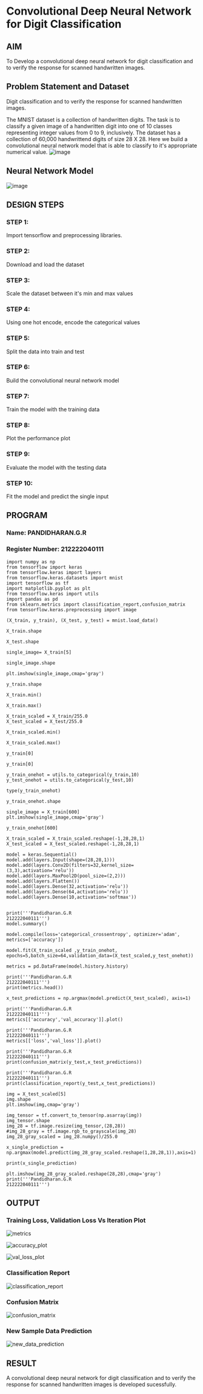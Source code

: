 # Convolutional Deep Neural Network for Digit Classification

## AIM

To Develop a convolutional deep neural network for digit classification and to verify the response for scanned handwritten images.

## Problem Statement and Dataset
Digit classification and to verify the response for scanned handwritten images.

The MNIST dataset is a collection of handwritten digits. The task is to classify a given image of a handwritten digit into one of 10 classes representing integer values from 0 to 9, inclusively. The dataset has a collection of 60,000 handwrittend digits of size 28 X 28. Here we build a convolutional neural network model that is able to classify to it's appropriate numerical value.
![image](https://github.com/user-attachments/assets/016402a5-6816-45a0-8ed0-000bf929b5be)

## Neural Network Model

![image](https://github.com/user-attachments/assets/8be0a18a-d61f-43f5-b853-640ffc477c06)


## DESIGN STEPS

### STEP 1:
Import tensorflow and preprocessing libraries.

### STEP 2:
Download and load the dataset

### STEP 3:
Scale the dataset between it's min and max values

### STEP 4:
Using one hot encode, encode the categorical values

### STEP 5:
Split the data into train and test

### STEP 6:
Build the convolutional neural network model

### STEP 7:
Train the model with the training data

### STEP 8:
Plot the performance plot
### STEP 9:
Evaluate the model with the testing data

### STEP 10:
Fit the model and predict the single input

## PROGRAM

### Name: PANDIDHARAN.G.R
### Register Number: 212222040111

```
import numpy as np
from tensorflow import keras
from tensorflow.keras import layers
from tensorflow.keras.datasets import mnist
import tensorflow as tf
import matplotlib.pyplot as plt
from tensorflow.keras import utils
import pandas as pd
from sklearn.metrics import classification_report,confusion_matrix
from tensorflow.keras.preprocessing import image

(X_train, y_train), (X_test, y_test) = mnist.load_data()

X_train.shape

X_test.shape

single_image= X_train[5]

single_image.shape

plt.imshow(single_image,cmap='gray')

y_train.shape

X_train.min()

X_train.max()

X_train_scaled = X_train/255.0
X_test_scaled = X_test/255.0

X_train_scaled.min()

X_train_scaled.max()

y_train[0]

y_train[0]

y_train_onehot = utils.to_categorical(y_train,10)
y_test_onehot = utils.to_categorical(y_test,10)

type(y_train_onehot)

y_train_onehot.shape

single_image = X_train[600]
plt.imshow(single_image,cmap='gray')

y_train_onehot[600]

X_train_scaled = X_train_scaled.reshape(-1,28,28,1)
X_test_scaled = X_test_scaled.reshape(-1,28,28,1)

model = keras.Sequential()
model.add(layers.Input(shape=(28,28,1)))
model.add(layers.Conv2D(filters=32,kernel_size=(3,3),activation='relu'))
model.add(layers.MaxPool2D(pool_size=(2,2)))
model.add(layers.Flatten())
model.add(layers.Dense(32,activation='relu'))
model.add(layers.Dense(64,activation='relu'))
model.add(layers.Dense(10,activation='softmax'))


print('''Pandidharan.G.R
212222040111''')
model.summary()

model.compile(loss='categorical_crossentropy', optimizer='adam', metrics=['accuracy'])

model.fit(X_train_scaled ,y_train_onehot, epochs=5,batch_size=64,validation_data=(X_test_scaled,y_test_onehot))

metrics = pd.DataFrame(model.history.history)

print('''Pandidharan.G.R
212222040111''')
print(metrics.head())

x_test_predictions = np.argmax(model.predict(X_test_scaled), axis=1)

print('''Pandidharan.G.R
212222040111''')
metrics[['accuracy','val_accuracy']].plot()

print('''Pandidharan.G.R
212222040111''')
metrics[['loss','val_loss']].plot()

print('''Pandidharan.G.R
212222040111''')
print(confusion_matrix(y_test,x_test_predictions))

print('''Pandidharan.G.R
212222040111''')
print(classification_report(y_test,x_test_predictions))

img = X_test_scaled[5]
img.shape
plt.imshow(img,cmap='gray')

img_tensor = tf.convert_to_tensor(np.asarray(img))
img_tensor.shape
img_28 = tf.image.resize(img_tensor,(28,28))
#img_28_gray = tf.image.rgb_to_grayscale(img_28)
img_28_gray_scaled = img_28.numpy()/255.0

x_single_prediction = np.argmax(model.predict(img_28_gray_scaled.reshape(1,28,28,1)),axis=1)

print(x_single_prediction)

plt.imshow(img_28_gray_scaled.reshape(28,28),cmap='gray')
print('''Pandidharan.G.R
212222040111''')

```

## OUTPUT

### Training Loss, Validation Loss Vs Iteration Plot

![metrics](https://github.com/user-attachments/assets/cd2cefb8-ef09-4b5c-ad96-7ca0eec922b7)


![accuracy_plot](https://github.com/user-attachments/assets/d7df7324-08ca-4d16-99b4-144c284a44d9)


![val_loss_plot](https://github.com/user-attachments/assets/cee03f0c-5681-45dd-92cc-36a7ce4e251a)


### Classification Report

![classification_report](https://github.com/user-attachments/assets/287df5f3-d874-489b-98c4-0e1567b8696c)


### Confusion Matrix

![confusion_matrix](https://github.com/user-attachments/assets/e8906e19-211c-4846-81af-684f07612569)


### New Sample Data Prediction

![new_data_prediction](https://github.com/user-attachments/assets/c59e0476-4348-4292-8a4d-4b0b5c2f1bb0)


## RESULT
A convolutional deep neural network for digit classification and to verify the response for scanned handwritten images is developed sucessfully.

